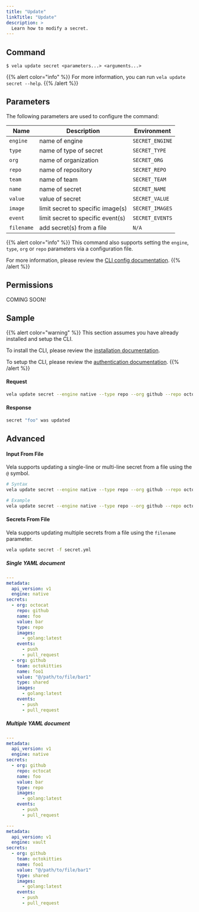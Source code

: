 ```yaml
---
title: "Update"
linkTitle: "Update"
description: >
  Learn how to modify a secret.
---
```


## Command

```
$ vela update secret <parameters...> <arguments...>
```

{{% alert color="info" %}}
For more information, you can run `vela update secret --help`.
{{% /alert %}}

## Parameters

The following parameters are used to configure the command:

| Name       | Description                       | Environment     |
| ---------- | --------------------------------- | --------------- |
| `engine`   | name of engine                    | `SECRET_ENGINE` |
| `type`     | name of type of secret            | `SECRET_TYPE`   |
| `org`      | name of organization              | `SECRET_ORG`    |
| `repo`     | name of repository                | `SECRET_REPO`   |
| `team`     | name of team                      | `SECRET_TEAM`   |
| `name`     | name of secret                    | `SECRET_NAME`   |
| `value`    | value of secret                   | `SECRET_VALUE`  |
| `image`    | limit secret to specific image(s) | `SECRET_IMAGES` |
| `event`    | limit secret to specific event(s) | `SECRET_EVENTS` |
| `filename` | add secret(s) from a file         | `N/A`           |

{{% alert color="info" %}}
This command also supports setting the `engine`, `type`, `org` or `repo` parameters via a configuration file.

For more information, please review the [CLI config documentation](/docs/cli/config).
{{% /alert %}}

## Permissions

COMING SOON!

## Sample

{{% alert color="warning" %}}
This section assumes you have already installed and setup the CLI.

To install the CLI, please review the [installation documentation](/docs/cli/install).

To setup the CLI, please review the [authentication documentation](/docs/cli/authentication).
{{% /alert %}}

#### Request

```sh
vela update secret --engine native --type repo --org github --repo octocat --name foo --value baz
```

#### Response

```sh
secret "foo" was updated
```

## Advanced

#### Input From File

Vela supports updating a single-line or multi-line secret from a file using the `@` symbol.

```sh
# Syntax
vela update secret --engine native --type repo --org github --repo octocat --name foo --value @/path/to/file

# Example
vela update secret --engine native --type repo --org github --repo octocat --name foo --value @$HOME/tmp/secret.txt
```

#### Secrets From File

Vela supports updating multiple secrets from a file using the `filename` parameter.

```sh
vela update secret -f secret.yml
```

##### Single YAML document

```yaml
---
metadata:
  api_version: v1
  engine: native
secrets:
  - org: octocat
    repo: github
    name: foo
    value: bar
    type: repo
    images:
      - golang:latest
    events:
      - push
      - pull_request
  - org: github
    team: octokitties
    name: foo1
    value: "@/path/to/file/bar1"
    type: shared
    images:
      - golang:latest
    events:
      - push
      - pull_request
```

##### Multiple YAML document

```yaml
---
metadata:
  api_version: v1
  engine: native
secrets:
  - org: github
    repo: octocat
    name: foo
    value: bar
    type: repo
    images:
      - golang:latest
    events:
      - push
      - pull_request

---
metadata:
  api_version: v1
  engine: vault
secrets:
  - org: github
    team: octokitties
    name: foo1
    value: "@/path/to/file/bar1"
    type: shared
    images:
      - golang:latest
    events:
      - push
      - pull_request
```
